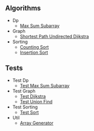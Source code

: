 
## Algorithms
  * Dp
    * [Max Sum Subarray](https://github.com/NLe1/Pyrithms/blob/master/algorithms/dp/max_sum_subarray.py)
  * Graph
    * [Shortest Path Undirected Dijkstra](https://github.com/NLe1/Pyrithms/blob/master/algorithms/graph/shortest_path_undirected_dijkstra.py)
  * Sorting
    * [Counting Sort](https://github.com/NLe1/Pyrithms/blob/master/algorithms/sorting/counting_sort.py)
    * [Insertion Sort](https://github.com/NLe1/Pyrithms/blob/master/algorithms/sorting/insertion_sort.py)

## Tests
  * Test Dp
    * [Test Max Sum Subarray](https://github.com/NLe1/Pyrithms/blob/master/tests/test_dp/test_max_sum_subarray.py)
  * Test Graph
    * [Test Dijkstra](https://github.com/NLe1/Pyrithms/blob/master/tests/test_graph/test_dijkstra.py)
    * [Test Union Find](https://github.com/NLe1/Pyrithms/blob/master/tests/test_graph/test_union_find.py)
  * Test Sorting
    * [Test Sort](https://github.com/NLe1/Pyrithms/blob/master/tests/test_sorting/test_sort.py)
  * Util
    * [Array Generator](https://github.com/NLe1/Pyrithms/blob/master/tests/util/array_generator.py)
